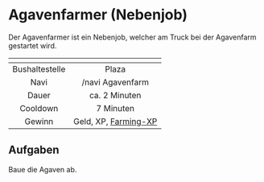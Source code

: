 # Agavenfarmer (Nebenjob)
Der Agavenfarmer ist ein Nebenjob, welcher am Truck bei der Agavenfarm gestartet wird.


| <!-- --> | <!-- --> |
| :-: | :-: |
| Bushaltestelle | Plaza |
| Navi | /navi Agavenfarm |
| Dauer | ca. 2 Minuten |
| Cooldown | 7 Minuten |
| Gewinn | Geld, XP, [Farming-XP](/pages/skills/farming.md) |


## Aufgaben
Baue die Agaven ab.
